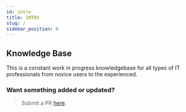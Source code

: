 ```yaml
---
id: intro
title: INTRO
slug: /
sidebar_position: 0
---
```


## Knowledge Base
This is a constant work in progress knowledgebase for all types of IT professionals from novice users to the experienced.

### Want something added or updated?
> Submit a PR [here](https://github.com/IT-Handbook/kb/pulls).

